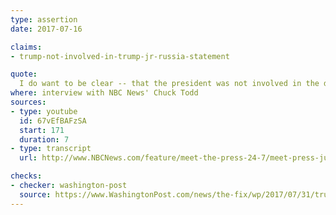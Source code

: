 ```yaml
---
type: assertion
date: 2017-07-16

claims:
- trump-not-involved-in-trump-jr-russia-statement

quote:
  I do want to be clear -- that the president was not involved in the drafting of the statement and did not issue the statement. It came from Donald Trump Jr.
where: interview with NBC News' Chuck Todd
sources:
- type: youtube
  id: 67vEfBAFzSA
  start: 171
  duration: 7
- type: transcript
  url: http://www.NBCNews.com/feature/meet-the-press-24-7/meet-press-july-16-2017-n783491

checks:
- checker: washington-post
  source: https://www.WashingtonPost.com/news/the-fix/wp/2017/07/31/trumps-lawyer-repeatedly-denied-trump-was-involved-in-trump-jr-s-statement-but-he-was/
---
```

